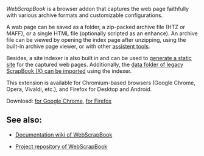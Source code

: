 *WebScrapBook* is a browser addon that captures the web page faithfully with various archive formats and customizable configurations.

A wab page can be saved as a folder, a zip-packed archive file (HTZ or MAFF), or a single HTML file (optionally scripted as an enhance). An archive file can be viewed by opening the index page after unzipping, using the built-in archive page viewer, or with other [assistent tools](https://github.com/danny0838/webscrapbook/wiki/View).

Besides, a site indexer is also built in and can be used to [generate a static site](https://github.com/danny0838/webscrapbook/wiki/Indexer) for the captured web pages. Additionally, the [data folder of legacy ScrapBook (X) can be imported](https://github.com/danny0838/webscrapbook/wiki/Import) using the indexer.

This extension is available for Chromium-based browsers (Google Chrome, Opera, Vivaldi, etc.), and Firefox for Desktop and Android.

Download: [for Google Chrome](https://chrome.google.com/webstore/detail/web-scrapbook/oegnpmiddfljlloiklpkeelagaeejfai), [for Firefox](https://addons.mozilla.org/firefox/addon/web-scrapbook/)

## See also:

* [Documentation wiki of WebScrapBook](https://github.com/danny0838/webscrapbook/wiki)

* [Project repository of WebScrapBook](https://github.com/danny0838/webscrapbook)
